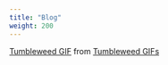 ```yaml
---
title: "Blog"
weight: 200
---
```

<div class="tenor-gif-embed" data-postid="8817976" data-share-method="host" data-width="100%" data-aspect-ratio="1.900763358778626"><a href="https://tenor.com/view/tumbleweed-gif-8817976">Tumbleweed GIF</a> from <a href="https://tenor.com/search/tumbleweed-gifs">Tumbleweed GIFs</a></div><script type="text/javascript" async src="https://tenor.com/embed.js"></script>
